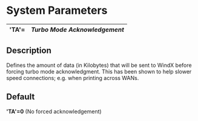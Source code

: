 # System Parameters

**'TA'=** |  **_Turbo Mode Acknowledgement_**  
---|---  
  
##  Description

Defines the amount of data (in Kilobytes) that will be sent to WindX before forcing turbo mode acknowledgment. This has been shown to help slower speed connections; e.g. when printing across WANs.

##  Default

**'TA'=0** (No forced acknowledgement)
